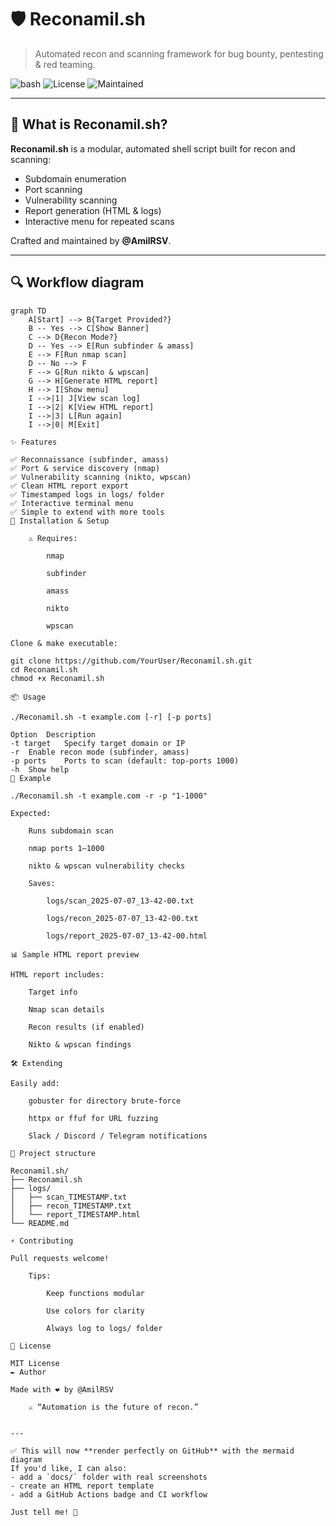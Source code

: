 # 🛡️ Reconamil.sh
> Automated recon and scanning framework for bug bounty, pentesting & red teaming.

![bash](https://img.shields.io/badge/Shell-Bash-green?style=for-the-badge)
![License](https://img.shields.io/badge/License-MIT-blue?style=for-the-badge)
![Maintained](https://img.shields.io/badge/Maintained%3F-yes-purple?style=for-the-badge)

---

## 🚀 What is Reconamil.sh?
**Reconamil.sh** is a modular, automated shell script built for recon and scanning:
* Subdomain enumeration  
* Port scanning  
* Vulnerability scanning  
* Report generation (HTML & logs)  
* Interactive menu for repeated scans

Crafted and maintained by **@AmilRSV**.

---

## 🔍 Workflow diagram

```mermaid
graph TD
    A[Start] --> B{Target Provided?}
    B -- Yes --> C[Show Banner]
    C --> D{Recon Mode?}
    D -- Yes --> E[Run subfinder & amass]
    E --> F[Run nmap scan]
    D -- No --> F
    F --> G[Run nikto & wpscan]
    G --> H[Generate HTML report]
    H --> I[Show menu]
    I -->|1| J[View scan log]
    I -->|2| K[View HTML report]
    I -->|3| L[Run again]
    I -->|0| M[Exit]

✨ Features

✅ Reconnaissance (subfinder, amass)
✅ Port & service discovery (nmap)
✅ Vulnerability scanning (nikto, wpscan)
✅ Clean HTML report export
✅ Timestamped logs in logs/ folder
✅ Interactive terminal menu
✅ Simple to extend with more tools
🧰 Installation & Setup

    ⚠️ Requires:

        nmap

        subfinder

        amass

        nikto

        wpscan

Clone & make executable:

git clone https://github.com/YourUser/Reconamil.sh.git
cd Reconamil.sh
chmod +x Reconamil.sh

📦 Usage

./Reconamil.sh -t example.com [-r] [-p ports]

Option	Description
-t target	Specify target domain or IP
-r	Enable recon mode (subfinder, amass)
-p ports	Ports to scan (default: top-ports 1000)
-h	Show help
🧪 Example

./Reconamil.sh -t example.com -r -p "1-1000"

Expected:

    Runs subdomain scan

    nmap ports 1–1000

    nikto & wpscan vulnerability checks

    Saves:

        logs/scan_2025-07-07_13-42-00.txt

        logs/recon_2025-07-07_13-42-00.txt

        logs/report_2025-07-07_13-42-00.html

📊 Sample HTML report preview

HTML report includes:

    Target info

    Nmap scan details

    Recon results (if enabled)

    Nikto & wpscan findings

🛠️ Extending

Easily add:

    gobuster for directory brute-force

    httpx or ffuf for URL fuzzing

    Slack / Discord / Telegram notifications

📂 Project structure

Reconamil.sh/
├── Reconamil.sh
├── logs/
│   ├── scan_TIMESTAMP.txt
│   ├── recon_TIMESTAMP.txt
│   └── report_TIMESTAMP.html
└── README.md

⚡ Contributing

Pull requests welcome!

    Tips:

        Keep functions modular

        Use colors for clarity

        Always log to logs/ folder

📜 License

MIT License
✒️ Author

Made with ❤️ by @AmilRSV

    ⚔️ “Automation is the future of recon.”


---

✅ This will now **render perfectly on GitHub** with the mermaid diagram  
If you'd like, I can also:
- add a `docs/` folder with real screenshots  
- create an HTML report template  
- add a GitHub Actions badge and CI workflow  

Just tell me! 🚀
